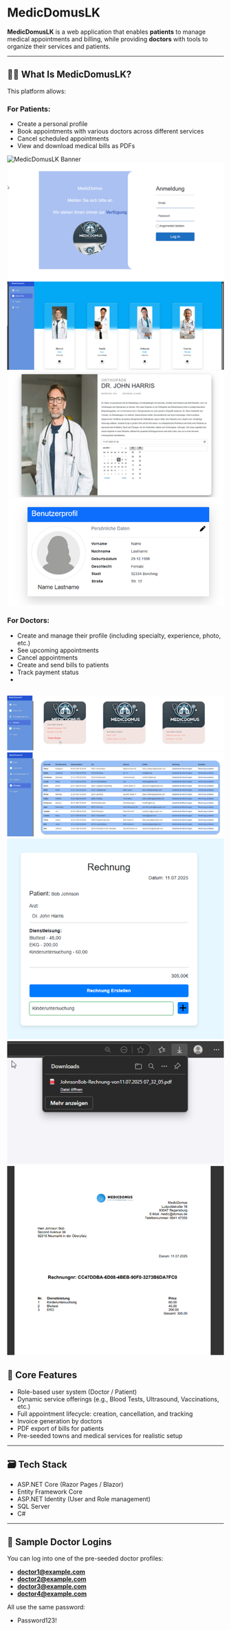# MedicDomusLK

**MedicDomusLK** is a web application that enables **patients** to manage medical appointments and billing, while providing **doctors** with tools to organize their services and patients.

---

## 🧑‍⚕️ What Is MedicDomusLK?

This platform allows:

### For Patients:
- Create a personal profile
- Book appointments with various doctors across different services
- Cancel scheduled appointments
- View and download medical bills as PDFs

![MedicDomusLK Banner](Assets/homepage.png)
![MedicDomusLK Banner](Assets/login.png)
![MedicDomusLK Banner](Assets/doctors.png)
![MedicDomusLK Banner](Assets/booking.png)
![MedicDomusLK Banner](Assets/profile.png)

### For Doctors:
- Create and manage their profile (including specialty, experience, photo, etc.)
- See upcoming appointments
- Cancel appointments
- Create and send bills to patients
- Track payment status
- 
![MedicDomusLK Banner](Assets/all-bookings.png)
![MedicDomusLK Banner](Assets/patients.png)
![MedicDomusLK Banner](Assets/create-bill.png)
![MedicDomusLK Banner](Assets/download-bill.png)
![MedicDomusLK Banner](Assets/bill-pdf.png)
---

## 🏥 Core Features

- Role-based user system (Doctor / Patient)
- Dynamic service offerings (e.g., Blood Tests, Ultrasound, Vaccinations, etc.)
- Full appointment lifecycle: creation, cancellation, and tracking
- Invoice generation by doctors
- PDF export of bills for patients
- Pre-seeded towns and medical services for realistic setup

---

## 🗃️ Tech Stack

- ASP.NET Core (Razor Pages / Blazor)
- Entity Framework Core
- ASP.NET Identity (User and Role management)
- SQL Server
- C#

---

## 📄 Sample Doctor Logins

You can log into one of the pre-seeded doctor profiles:

- **doctor1@example.com**  
- **doctor2@example.com**  
- **doctor3@example.com**  
- **doctor4@example.com**  

All use the same password:

- Password123!
